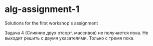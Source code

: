 # alg-assignment-1
Solutions for the first workshop's assignment


Задача 4 (Слияние двух отсорт. массивов) не получается пока.
Не выходит решить с двумя указателями. 
Только с тремя пока.
